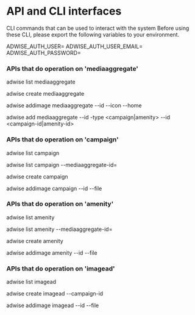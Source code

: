 # API and CLI interfaces #

CLI commands that can be used to interact with the system
Before using these CLI, please export the following variables to your environment.

ADWISE_AUTH_USER=<username>
ADWISE_AUTH_USER_EMAIL=<email>
ADWISE_AUTH_PASSWORD=<password>

### APIs that do operation on 'mediaaggregate' ###
adwise list mediaaggregate

adwise create mediaaggregate 

adwise addimage mediaaggregate --id <mediaaggregate-id> --icon <file path> --home <file path>

adwise add mediaaggregate --id <mediaaggregate-id> -type <campaign|amenity> --id <campaign-id|amenity-id>

### APIs that do operation on 'campaign' ###
adwise list campaign

adwise list campaign --mediaaggregate-id=<aggregate-id>

adwise create campaign

adwise addimage campaign --id <campaign-id> --file <file path>


### APIs that do operation on 'amenity' ###
adwise list amenity

adwise list amenity --mediaaggregate-id=<aggregate-id>

adwise create amenity

adwise addimage amenity --id <amenity-id> --file <file path>

### APIs that do operation on 'imagead' ###
adwise list imagead

adwise create imagead --campaign-id <campaign-id>

adwise addimage imagead --id <ad-id> --file <file path>


